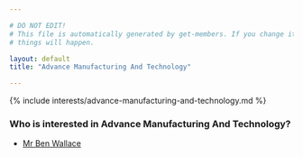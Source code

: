 ```yaml
---

# DO NOT EDIT!
# This file is automatically generated by get-members. If you change it, bad
# things will happen.

layout: default
title: "Advance Manufacturing And Technology"

---
```


{% include interests/advance-manufacturing-and-technology.md %}

### Who is interested in Advance Manufacturing And Technology?


* [Mr Ben Wallace](../members/mr-ben-wallace.html)
